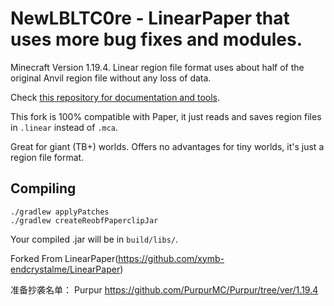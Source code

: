 # NewLBLTC0re - LinearPaper that uses more bug fixes and modules. 
Minecraft Version 1.19.4.
Linear region file format uses about half of the original Anvil region file without any loss of data.

Check [this repository for documentation and tools](https://github.com/xymb-endcrystalme/LinearRegionFileFormatTools).



This fork is 100% compatible with Paper, it just reads and saves region files in `.linear` instead of `.mca`.

Great for giant (TB+) worlds. Offers no advantages for tiny worlds, it's just a region file format.

## Compiling

```
./gradlew applyPatches
./gradlew createReobfPaperclipJar
```

Your compiled .jar will be in `build/libs/`.

Forked From LinearPaper(https://github.com/xymb-endcrystalme/LinearPaper)

准备抄袭名单：
Purpur
https://github.com/PurpurMC/Purpur/tree/ver/1.19.4
